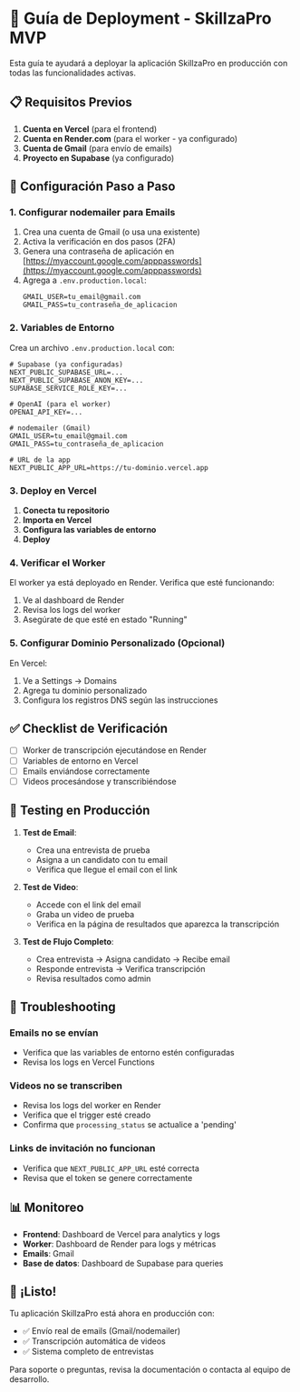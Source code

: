# 🚀 Guía de Deployment - SkillzaPro MVP

Esta guía te ayudará a deployar la aplicación SkillzaPro en producción con todas las funcionalidades activas.

## 📋 Requisitos Previos

1. **Cuenta en Vercel** (para el frontend)
2. **Cuenta en Render.com** (para el worker - ya configurado)
3. **Cuenta de Gmail** (para envío de emails)
4. **Proyecto en Supabase** (ya configurado)

## 🔧 Configuración Paso a Paso

### 1. Configurar nodemailer para Emails

1. Crea una cuenta de Gmail (o usa una existente)
2. Activa la verificación en dos pasos (2FA)
3. Genera una contraseña de aplicación en [https://myaccount.google.com/apppasswords](https://myaccount.google.com/apppasswords)
4. Agrega a `.env.production.local`:
   ```env
   GMAIL_USER=tu_email@gmail.com
   GMAIL_PASS=tu_contraseña_de_aplicacion
   ```

### 2. Variables de Entorno

Crea un archivo `.env.production.local` con:

```env
# Supabase (ya configuradas)
NEXT_PUBLIC_SUPABASE_URL=...
NEXT_PUBLIC_SUPABASE_ANON_KEY=...
SUPABASE_SERVICE_ROLE_KEY=...

# OpenAI (para el worker)
OPENAI_API_KEY=...

# nodemailer (Gmail)
GMAIL_USER=tu_email@gmail.com
GMAIL_PASS=tu_contraseña_de_aplicacion

# URL de la app
NEXT_PUBLIC_APP_URL=https://tu-dominio.vercel.app
```

### 3. Deploy en Vercel

1. **Conecta tu repositorio**
2. **Importa en Vercel**
3. **Configura las variables de entorno**
4. **Deploy**

### 4. Verificar el Worker

El worker ya está deployado en Render. Verifica que esté funcionando:

1. Ve al dashboard de Render
2. Revisa los logs del worker
3. Asegúrate de que esté en estado "Running"

### 5. Configurar Dominio Personalizado (Opcional)

En Vercel:
1. Ve a Settings → Domains
2. Agrega tu dominio personalizado
3. Configura los registros DNS según las instrucciones

## ✅ Checklist de Verificación

- [ ] Worker de transcripción ejecutándose en Render
- [ ] Variables de entorno en Vercel
- [ ] Emails enviándose correctamente
- [ ] Videos procesándose y transcribiéndose

## 🧪 Testing en Producción

1. **Test de Email**:
   - Crea una entrevista de prueba
   - Asigna a un candidato con tu email
   - Verifica que llegue el email con el link

2. **Test de Video**:
   - Accede con el link del email
   - Graba un video de prueba
   - Verifica en la página de resultados que aparezca la transcripción

3. **Test de Flujo Completo**:
   - Crea entrevista → Asigna candidato → Recibe email
   - Responde entrevista → Verifica transcripción
   - Revisa resultados como admin

## 🚨 Troubleshooting

### Emails no se envían
- Verifica que las variables de entorno estén configuradas
- Revisa los logs en Vercel Functions

### Videos no se transcriben
- Revisa los logs del worker en Render
- Verifica que el trigger esté creado
- Confirma que `processing_status` se actualice a 'pending'

### Links de invitación no funcionan
- Verifica que `NEXT_PUBLIC_APP_URL` esté correcta
- Revisa que el token se genere correctamente

## 📊 Monitoreo

- **Frontend**: Dashboard de Vercel para analytics y logs
- **Worker**: Dashboard de Render para logs y métricas
- **Emails**: Gmail
- **Base de datos**: Dashboard de Supabase para queries

## 🎉 ¡Listo!

Tu aplicación SkillzaPro está ahora en producción con:
- ✅ Envío real de emails (Gmail/nodemailer)
- ✅ Transcripción automática de videos
- ✅ Sistema completo de entrevistas

Para soporte o preguntas, revisa la documentación o contacta al equipo de desarrollo. 